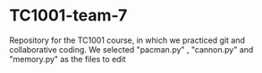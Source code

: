 # TC1001-team-7
Repository for the TC1001 course, in which we practiced git and collaborative coding.
We selected "pacman.py" , "cannon.py" and "memory.py" as the files to edit
